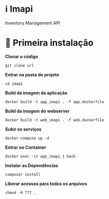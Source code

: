 # ℹ️ Imapi
Inventory Management API

# 🏃 Primeira instalação

<b>Clonar o código</b>

``git clone url``

<b>Entrar na pasta do projeto</b>

``cd imapi``

<b>Build da imagem da aplicação</b>

``docker build -t app_imapi . -f app.dockerfile``

<b>Build da imagem do webserver</b>

``docker build -t web_imapi . -f web.dockerfile``

<b>Subir os serviços </b>

``docker-compose up -d``

<b>Entrar no Container </b>

``docker exec -it app_imapi_1 bash``

<b>Instalar as Dependências </b>

``composer install``

<b>Liberar acessos para todos os arquivos</b>

``chmod -R 777 .``

